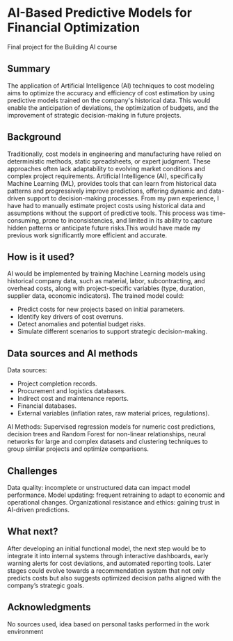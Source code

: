 # AI-Based Predictive Models for Financial Optimization

Final project for the Building AI course

## Summary

The application of Artificial Intelligence (AI) techniques to cost modeling aims to optimize the accuracy and efficiency of cost estimation by using predictive models trained on the company's historical data. This would enable the anticipation of deviations, the optimization of budgets, and the improvement of strategic decision-making in future projects.

## Background

Traditionally, cost models in engineering and manufacturing have relied on deterministic methods, static spreadsheets, or expert judgment. These approaches often lack adaptability to evolving market conditions and complex project requirements. Artificial Intelligence (AI), specifically Machine Learning (ML), provides tools that can learn from historical data patterns and progressively improve predictions, offering dynamic and data-driven support to decision-making processes. From my pwn experience, I have had to manually estimate project costs using historical data and assumptions without the support of predictive tools. This process was time-consuming, prone to inconsistencies, and limited in its ability to capture hidden patterns or anticipate future risks.This would have made my previous work significantly more efficient and accurate.

## How is it used?

AI would be implemented by training Machine Learning models using historical company data, such as material, labor, subcontracting, and overhead costs, along with project-specific variables (type, duration, supplier data, economic indicators).
The trained model could:

* Predict costs for new projects based on initial parameters.
* Identify key drivers of cost overruns.
* Detect anomalies and potential budget risks.
* Simulate different scenarios to support strategic decision-making.

## Data sources and AI methods

Data sources:
* Project completion records.
* Procurement and logistics databases.
* Indirect cost and maintenance reports.
* Financial databases.
* External variables (inflation rates, raw material prices, regulations).

AI Methods: Supervised regression models for numeric cost predictions, decision trees and Random Forest for non-linear relationships, neural networks for large and complex datasets and clustering techniques to group similar projects and optimize comparisons.

## Challenges

Data quality: incomplete or unstructured data can impact model performance.
Model updating: frequent retraining to adapt to economic and operational changes.
Organizational resistance and ethics: gaining trust in AI-driven predictions.

## What next?

After developing an initial functional model, the next step would be to integrate it into internal systems through interactive dashboards, early warning alerts for cost deviations, and automated reporting tools.
Later stages could evolve towards a recommendation system that not only predicts costs but also suggests optimized decision paths aligned with the company’s strategic goals.

## Acknowledgments

No sources used, idea based on personal tasks performed in the work environment
